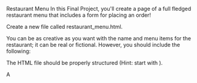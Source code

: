 Restaurant Menu
In this Final Project, you'll create a page of a full fledged restaurant menu that includes a form for placing an order!

Create a new file called restaurant_menu.html.

You can be as creative as you want with the name and menu items for the restaurant; it can be real or fictional. However, you should include the following:

The HTML file should be properly structured (Hint: start with <!DOCTYPE html>).

A <title> element with the restaurant name should be included in the <head> element.

A header section that features:

An image with an id of "header-img".
A <h1> heading element with the name of the restaurant.
A navigation section with two headings for "#menu" and "#order-form".
A main section for the menu and order form, featuring:

Two sections, each with a <h2> heading that says "Menu" and "Place Your Order".
The "Menu" section should have at least three <article> elements for the menu items that use the following elements:
An <img> image element.
A <h3> element for the name of the menu item.
A <p> paragraph element that briefly describes the item (1-2 sentences) and includes price information (italicized).
The "Place Your Order" section must include a <form> element with the following inputs:
Number inputs for each menu item (make sure to validate input with a minimum of 0).
Radio and/or checkbox inputs for things like sides and add-ons.
At least one <textarea> element for one of the items (for special requests).
A submit input that says "Go To Checkout".
Note: Make sure to include a <label> element for each <input> element.
A footer that includes a <p> paragraph element that reads "Made with love by " followed by your Codédex username.
